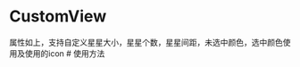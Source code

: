 # CustomView
 <declare-styleable name="IconRatingBar">
        <attr name="starSize" format="dimension"/>
        <attr name="starCount" format="integer"/>
        <attr name="starSpace" format="integer"/>
        <attr name="starEmptyColor" format="reference|color"/>
        <attr name="starFullColor" format="reference|color"/>
        <attr name="starIcon" format="reference|string"/>
  </declare-styleable>
属性如上，支持自定义星星大小，星星个数，星星间距，未选中颜色，选中颜色使用及使用的icon
# 使用方法
<com.sheena.idesigin.component.IconRatingBar
       android:id="@+id/ratingbar"
       android:layout_width="wrap_content"
       android:layout_height="wrap_content"
       app:starEmptyColor="#000"
       app:starFullColor="#ffe599"
       app:starCount="5"
       app:starSize="16dp"
       app:starSpace="6"
       app:starIcon="@string/full_star_icon"
       />
